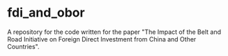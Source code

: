 # fdi_and_obor
A repository for the code written for the paper "The Impact of the Belt and Road Initiative on Foreign Direct Investment from China and Other Countries". 
